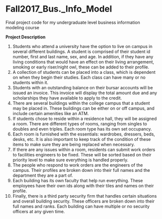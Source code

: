 # Fall2017_Bus._Info_Model
Final project code for my undergraduate level business information modeling course
 
**Project Description**
1.	Students who attend a university have the option to live on campus in several different buildings. A student is comprised of their student id number, first and last name, sex, and age. In addition, if they have any living conditions that would have an effect on their living arrangement, smoking or early riser/night owl, these can be added to their profile.
2.	A collection of students can be placed into a class, which is dependent on when they begin their studies. Each class can have many or no students within it.
3.	Students with an outstanding balance on their bursar accounts will be issued an invoice. This invoice will display the total amount due and any scholarships they have available to apply to the credit.
4.	There are several buildings within the college campus that a student may be placed in. These buildings can be either on or off campus, and include certain amenities like an ATM.
5.	If students chose to reside within a residence hall, they will be assigned a room. There are different types of rooms, ranging from singles to doubles and even triples. Each room type has its own set occupancy.
6.	Each room is furnished with the essentials: wardrobes, dressers, beds, desks, etc. It is also important to keep track of the condition of these items to make sure they are being replaced when necessary.
7.	If there are any issues within a room, residents can submit work orders to facilities engineers to be fixed. These will be sorted based on their priority level to make sure everything is handled properly.
8.	The people who respond to work orders are the engineers of the campus. Their profiles are broken down into their full names and the department they are a part of.
9.	Each building has its own faculty that help run everything. These employees have their own ids along with their tiles and names on their profile.
10.	Finally, there is a third party security firm that handles certain situations and overall building security. These officers are broken down into their full names and ranks. Each building can have multiple or no security officers at any given time.
